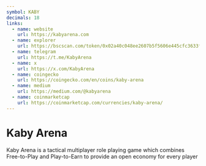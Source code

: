 ```yaml
---
symbol: KABY
decimals: 18
links:
  - name: website
    url: https://kabyarena.com
  - name: explorer
    url: https://bscscan.com/token/0x02a40c048ee2607b5f5606e445cfc3633fb20b58
  - name: telegram
    url: https://t.me/KabyArena
  - name: x
    url: https://x.com/KabyArena
  - name: coingecko
    url: https://coingecko.com/en/coins/kaby-arena
  - name: medium
    url: https://medium.com/@kabyarena
  - name: coinmarketcap
    url: https://coinmarketcap.com/currencies/kaby-arena/
---
```


# Kaby Arena

Kaby Arena is a tactical multiplayer role playing game which combines Free-to-Play and Play-to-Earn to provide an open economy for every player
